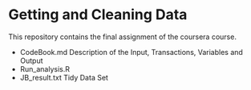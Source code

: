 # Getting and Cleaning Data

This repository contains the final assignment of the coursera course.

- CodeBook.md   Description of the Input, Transactions, Variables and Output
- Run_analysis.R  
- JB_result.txt   Tidy Data Set
